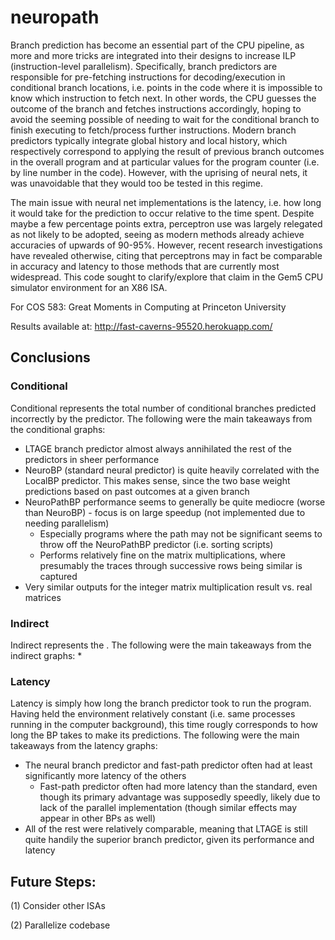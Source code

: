 # neuropath
Branch prediction has become an essential part of the CPU pipeline, as more and more
tricks are integrated into their designs to increase ILP (instruction-level
parallelism). Specifically, branch predictors are responsible for pre-fetching
instructions for decoding/execution in conditional branch locations, i.e. points
in the code where it is impossible to know which instruction to fetch next. In
other words, the CPU guesses the outcome of the branch and fetches instructions
accordingly, hoping to avoid the seeming possible of needing to wait for the
conditional branch to finish executing to fetch/process further instructions.
Modern branch predictors typically integrate global history and local history, which
respectively correspond to applying the result of previous branch outcomes in the
overall program and at particular values for the program counter (i.e. by line
number in the code). However, with the uprising of neural nets, it was
unavoidable that they would too be tested in this regime.

The main issue with neural net implementations is the latency, i.e. how long it
would take for the prediction to occur relative to the time spent. Despite maybe
a few percentage points extra, perceptron use was largely relegated as not likely
to be adopted, seeing as modern methods already achieve accuracies of upwards of
90-95%. However, recent research investigations have revealed otherwise, citing
that perceptrons may in fact be comparable in accuracy and latency to those methods
that are currently most widespread. This code sought to clarify/explore that claim
in the Gem5 CPU simulator environment for an X86 ISA.

For COS 583: Great Moments in Computing at Princeton University

Results available at: http://fast-caverns-95520.herokuapp.com/

## Conclusions
### Conditional
Conditional represents the total number of conditional branches predicted incorrectly by the predictor. The following were the main takeaways from the conditional graphs:
* LTAGE branch predictor almost always annihilated the rest of the predictors in sheer performance
* NeuroBP (standard neural predictor) is quite heavily correlated with the LocalBP predictor. This makes sense, since the two base weight predictions based on past outcomes at a given branch
* NeuroPathBP performance seems to generally be quite mediocre (worse than NeuroBP) - focus is on large speedup (not implemented due to needing parallelism)
  * Especially programs where the path may not be significant seems to throw off the NeuroPathBP predictor (i.e. sorting scripts)
  * Performs relatively fine on the matrix multiplications, where presumably the traces through successive rows being similar is captured
* Very similar outputs for the integer matrix multiplication result vs. real matrices

### Indirect
Indirect represents the . The following were the main takeaways from the indirect graphs:
* 

### Latency
Latency is simply how long the branch predictor took to run the program. Having held the environment relatively constant (i.e. same processes running in the computer background), this time rougly corresponds to how long the BP takes to make its predictions. The following were the main takeaways from the latency graphs:
* The neural branch predictor and fast-path predictor often had at least significantly more latency of the others
  * Fast-path predictor often had more latency than the standard, even though its primary advantage was supposedly speedly, likely due to lack of the parallel implementation (though similar effects may appear in other BPs as well)
* All of the rest were relatively comparable, meaning that LTAGE is still quite handily the superior branch predictor, given its performance and latency

## Future Steps:
(1) Consider other ISAs

(2) Parallelize codebase